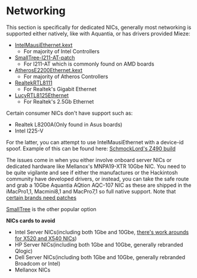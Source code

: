 # Networking

This section is specifically for dedicated NICs, generally most networking is supported either natively, like with Aquantia, or has drivers provided Mieze:

* [IntelMausiEthernet.kext](https://github.com/Mieze/IntelMausiEthernet)
   * For majority of Intel Controllers
* [SmallTree-I211-AT-patch](https://github.com/khronokernel/SmallTree-I211-AT-patch/releases)
   * For I211-AT which is commonly found on AMD boards
* [AtherosE2200Ethernet.kext](https://github.com/Mieze/AtherosE2200Ethernet)
   * For majority of Atheros Controllers
* [RealtekRTL8111](https://github.com/Mieze/RTL8111_driver_for_OS_X)
   * For Realtek's Gigabit Ethernet
* [LucyRTL8125Ethernet](https://github.com/Mieze/LucyRTL8125Ethernet)
   * For Realtek's 2.5Gb Ethernet

Certain consumer NICs don't have support such as:
* Realtek L8200A(Only found in Asus boards)
* Intel I225-V 

For the latter, you can attempt to use IntelMausiEthernet with a device-id spoof. Example of this can be found here: [SchmockLord's Z490 build](https://github.com/SchmockLord/Hackintosh-Intel-i9-10900k-Gigabyte-Z490-Vision-D)


The issues come in when you either involve onboard server NICs or dedicated hardware like Mellanox's MNPA19-XTR 10Gbe NIC. You need to be quite vigilante and see if either the manufactures or the Hackintosh community have developed drivers, or instead, you can take the safe route and grab a 10Gbe Aquantia AQtion AQC-107 NIC as these are shipped in the iMacPro1,1, Macmini8,1 and MacPro7,1 so full native support. Note that [certain brands need patches](https://www.insanelymac.com/forum/topic/330614-aquantia-10-gb-ethernet-support-thread-10132-upwards/)

[SmallTree](https://www.small-tree.com/categories/10gb-ethernet-cards/) is the other popular option

**NICs cards to avoid**

* Intel Server NICs(including both 1Gbe and 10Gbe, [there's work arounds for X520 and X540 NICs](https://www.tonymacx86.com/threads/how-to-build-your-own-imac-pro-successful-build-extended-guide.229353/))
* HP Server NICs(including both 1Gbe and 10Gbe, generally rebranded Qlogic)
* Dell Server NICs(including both 1Gbe and 10Gbe, generally rebranded Broadcom or Intel)
* Mellanox NICs
